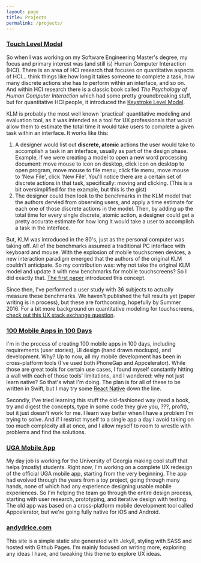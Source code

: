 ```yaml
---
layout: page
title: Projects
permalink: /projects/
---
```

### [Touch Level Model](https://en.wikipedia.org/wiki/Keystroke-level_model#Adaptions)
So when I was working on my Software Engineering Master's degree, my focus and primary interest was (and still is) Human Computer Interaction (HCI). There is an area of HCI research that focuses on quantitative aspects of HCI... think things like how long it takes someone to complete a task, how many discrete actions she has to perform within an interface, and so on. And within HCI research there is a classic book called *The Psychology of Human Computer Interaction* which had some pretty groundbreaking stuff, but for quantitative HCI people, it introduced the [Keystroke Level Model](https://en.wikipedia.org/wiki/Keystroke-level_model).

KLM is probably the most well known 'practical' quantitative modeling and evaluation tool, as it was intended as a tool for UX professionals that would allow them to estimate the total time it would take users to complete a given task within an interface. It works like this:

1. A designer would list out **discrete, atomic** actions the user would take to accomplish a task in an interface, usually as part of the design phase. Example, if we were creating a model to open a new word processing document: move mouse to icon on desktop, click icon on desktop to open program, move mouse to file menu, click file menu, move mouse to 'New File', click 'New File'. You'll notice there are a certain set of discrete actions in that task, specifically: moving and clicking. (This is a bit oversimplified for the example, but this is the gist)
2. The designer could then look to the benchmarks in the KLM model that the authors dervied from observing users, and apply a time estimate for each one of those discrete actions in the model. Then, by adding up the total time for every single discrete, atomic action, a designer could get a pretty accurate estimate for how long it would take a user to accomplish a task in the interface. 

But, KLM was introduced in the 80's, just as the personal computer was taking off. All of the benchmarks assumed a traditional PC interface with keyboard and mouse. With the explosion of mobile touchscreen devices, a new interaction paradigm emerged that the authors of the original KLM couldn't anticipate. So my contribution was: why not take the original KLM model and update it with new benchmarks for mobile touchscreens? So I did exactly that. [The first paper](https://dl.acm.org/citation.cfm?id=2638532) introduced this concept.

Since then, I've performed a user study with 36 subjects to actually measure these benchmarks. We haven't published the full results yet (paper writing is in process), but these are forthcoming, hopefully by Summer 2016. For a bit more background on quantitative modeling for touchscreens, [check out this UX stack exchange question](https://ux.stackexchange.com/questions/85760/what-is-tlm-touch-level-model).

### [100 Mobile Apps in 100 Days](https://github.com/addr/100apps)
I'm in the process of creating 100 mobile apps in 100 days, including requirements (user stories), UI design (hand drawn mockups), and development. Why? Up to now, all my mobile development has been in cross-platform tools (I've used both PhoneGap and Appcelerator). While those are great tools for certain use cases, I found myself constantly hitting a wall with each of those tools' limitations, and I wondered: why not just learn native? So that's what I'm doing. The plan is for all of these to be written in Swift, but I may try some [React Native](https://facebook.github.io/react-native/) down the line.

Secondly, I've tried learning this stuff the old-fashioned way (read a book, try and digest the concepts, type in some code they give you, ???, profit), but it just doesn't work for me. I learn way better when I have a problem I'm trying to solve. And if I restrict myself to a single app a day I avoid taking on too much complexity all at once, and I allow myself to room to wrestle with problems and find the solutions.

### [UGA Mobile App](http://eits.uga.edu/web_and_applications/mobileapps/)
My day job is working for the University of Georgia making cool stuff that helps (mostly) students. Right now, I'm working on a complete UX redesign of the official UGA mobile app, starting from the very beginning. The app had evolved through the years from a toy project, going through many hands, none of which had any experience designing usable mobile experiences. So I'm helping the team go through the entire design process, starting with user research, prototyping, and iterative design with testing. The old app was based on a cross-platform mobile development tool called Appcelerator, but we're going fully native for iOS and Android.

### [andydrice.com](https://github.com/addr/addr.github.io)
This site is a simple static site generated with Jekyll, styling with SASS and hosted with Github Pages. I'm mainly focused on writing more, exploring any ideas I have, and tweaking this theme to explore UX ideas.





